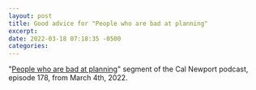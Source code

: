 ```yaml
---
layout: post
title: Good advice for "People who are bad at planning"
excerpt: 
date: 2022-03-18 07:18:35 -0500
categories: 
---
```


"[People who are bad at planning](https://youtu.be/a2_uxPgyYv0?t=1894)" segment of the Cal Newport podcast, episode 178, from March 4th, 2022.
